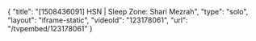 {
    "title": "[1508436091] HSN | Sleep Zone: Shari Mezrah",
    "type": "solo",
    "layout": "iframe-static",
    "videoId": "123178061",
    "url": "\/tvpembed\/123178061"
}